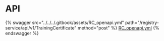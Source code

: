 # API



{% swagger src="../../../.gitbook/assets/RC_openapi.yml" path="/registry-service/api/v1/TrainingCertificate" method="post" %}
[RC_openapi.yml](../../../.gitbook/assets/RC_openapi.yml)
{% endswagger %}
